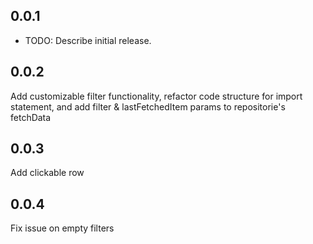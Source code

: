 ## 0.0.1

- TODO: Describe initial release.

## 0.0.2

Add customizable filter functionality, refactor code structure for import statement, and add filter & lastFetchedItem params to repositorie's fetchData

## 0.0.3

Add clickable row

## 0.0.4

Fix issue on empty filters
